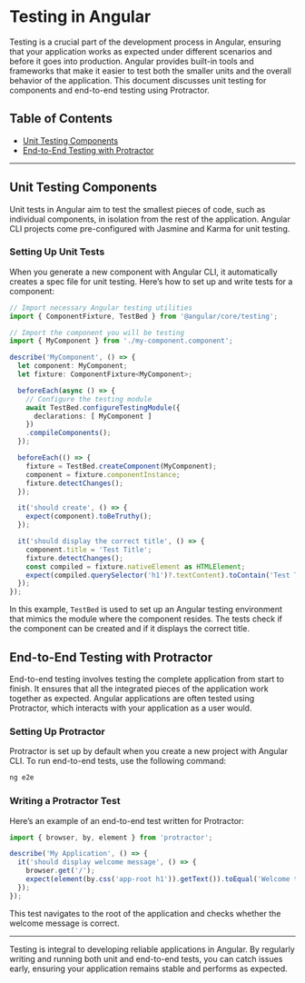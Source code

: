 # Testing in Angular

Testing is a crucial part of the development process in Angular, ensuring that your application works as expected under different scenarios and before it goes into production. Angular provides built-in tools and frameworks that make it easier to test both the smaller units and the overall behavior of the application. This document discusses unit testing for components and end-to-end testing using Protractor.

## Table of Contents

- [Unit Testing Components](#unit-testing-components)
- [End-to-End Testing with Protractor](#end-to-end-testing-with-protractor)

---

## Unit Testing Components

Unit tests in Angular aim to test the smallest pieces of code, such as individual components, in isolation from the rest of the application. Angular CLI projects come pre-configured with Jasmine and Karma for unit testing.

### Setting Up Unit Tests

When you generate a new component with Angular CLI, it automatically creates a spec file for unit testing. Here’s how to set up and write tests for a component:

```typescript
// Import necessary Angular testing utilities
import { ComponentFixture, TestBed } from '@angular/core/testing';

// Import the component you will be testing
import { MyComponent } from './my-component.component';

describe('MyComponent', () => {
  let component: MyComponent;
  let fixture: ComponentFixture<MyComponent>;

  beforeEach(async () => {
    // Configure the testing module
    await TestBed.configureTestingModule({
      declarations: [ MyComponent ]
    })
    .compileComponents();
  });

  beforeEach(() => {
    fixture = TestBed.createComponent(MyComponent);
    component = fixture.componentInstance;
    fixture.detectChanges();
  });

  it('should create', () => {
    expect(component).toBeTruthy();
  });

  it('should display the correct title', () => {
    component.title = 'Test Title';
    fixture.detectChanges();
    const compiled = fixture.nativeElement as HTMLElement;
    expect(compiled.querySelector('h1')?.textContent).toContain('Test Title');
  });
});
```

In this example, `TestBed` is used to set up an Angular testing environment that mimics the module where the component resides. The tests check if the component can be created and if it displays the correct title.

## End-to-End Testing with Protractor

End-to-end testing involves testing the complete application from start to finish. It ensures that all the integrated pieces of the application work together as expected. Angular applications are often tested using Protractor, which interacts with your application as a user would.

### Setting Up Protractor

Protractor is set up by default when you create a new project with Angular CLI. To run end-to-end tests, use the following command:

```bash
ng e2e
```

### Writing a Protractor Test

Here’s an example of an end-to-end test written for Protractor:

```typescript
import { browser, by, element } from 'protractor';

describe('My Application', () => {
  it('should display welcome message', () => {
    browser.get('/');
    expect(element(by.css('app-root h1')).getText()).toEqual('Welcome to My Application!');
  });
});
```

This test navigates to the root of the application and checks whether the welcome message is correct.

---

Testing is integral to developing reliable applications in Angular. By regularly writing and running both unit and end-to-end tests, you can catch issues early, ensuring your application remains stable and performs as expected.
```